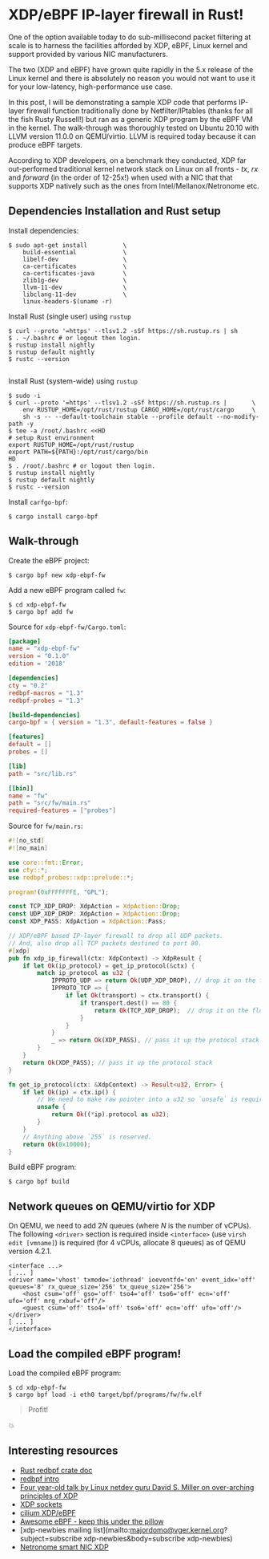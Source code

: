 # XDP/eBPF IP-layer firewall in Rust!

One of the option available today to do sub-millisecond packet filtering at scale is to harness the facilities afforded
by XDP, eBPF, Linux kernel and support provided by various NIC manufacturers.

The two (XDP and eBPF) have grown quite rapidly in the 5.x release of the Linux kernel and there is absolutely no reason
you would not want to use it for your low-latency, high-performance use case.

In this post, I will be demonstrating a sample XDP code that performs IP-layer firewall function traditionally done by
Netfilter/IPtables (thanks for all the fish Rusty Russell!) but ran as a generic XDP program by the eBPF VM in the
kernel. The walk-through was thoroughly tested on Ubuntu 20.10 with LLVM version 11.0.0 on QEMU/virtio. LLVM is required
today because it can produce eBPF targets.

According to XDP developers, on a benchmark they conducted, XDP far out-performed traditional kernel network stack on
Linux on all fronts - _tx_, _rx_ and _forward_ (in the order of 12-25x!) when used with a NIC that that supports XDP
natively such as the ones from Intel/Mellanox/Netronome etc.

## Dependencies Installation and Rust setup

Install dependencies:
```
$ sudo apt-get install          \
    build-essential             \    
    libelf-dev                  \
    ca-certificates             \
    ca-certificates-java        \
    zlib1g-dev                  \
    llvm-11-dev                 \
    libclang-11-dev             \
    linux-headers-$(uname -r)
```

Install Rust (single user) using `rustup`
```
$ curl --proto '=https' --tlsv1.2 -sSf https://sh.rustup.rs | sh
$ . ~/.bashrc # or logout then login.
$ rustup install nightly
$ rustup default nightly
$ rustc --version
 
```

Install Rust (system-wide) using `rustup`
```
$ sudo -i
$ curl --proto '=https' --tlsv1.2 -sSf https://sh.rustup.rs |       \
    env RUSTUP_HOME=/opt/rust/rustup CARGO_HOME=/opt/rust/cargo     \
    sh -s -- --default-toolchain stable --profile default --no-modify-path -y
$ tee -a /root/.bashrc <<HD
# setup Rust environment
export RUSTUP_HOME=/opt/rust/rustup
export PATH=${PATH}:/opt/rust/cargo/bin
HD
$ . /root/.bashrc # or logout then login.
$ rustup install nightly
$ rustup default nightly
$ rustc --version
```

Install `carfgo-bpf`:
```
$ cargo install cargo-bpf
```

## Walk-through

Create the eBPF project:
```
$ cargo bpf new xdp-ebpf-fw
```

Add a new eBPF program called `fw`:
```
$ cd xdp-ebpf-fw
$ cargo bpf add fw
```

Source for `xdp-ebpf-fw/Cargo.toml`:
```toml
[package]
name = "xdp-ebpf-fw"
version = "0.1.0"
edition = '2018'

[dependencies]
cty = "0.2"
redbpf-macros = "1.3"
redbpf-probes = "1.3"

[build-dependencies]
cargo-bpf = { version = "1.3", default-features = false }

[features]
default = []
probes = []

[lib]
path = "src/lib.rs"

[[bin]]
name = "fw"
path = "src/fw/main.rs"
required-features = ["probes"]
```

Source for `fw/main.rs`:

```rust
#![no_std]
#![no_main]

use core::fmt::Error;
use cty::*;
use redbpf_probes::xdp::prelude::*;

program!(0xFFFFFFFE, "GPL");

const TCP_XDP_DROP: XdpAction = XdpAction::Drop;
const UDP_XDP_DROP: XdpAction = XdpAction::Drop;
const XDP_PASS: XdpAction = XdpAction::Pass;

// XDP/eBPF based IP-layer firewall to drop all UDP packets.
// And, also drop all TCP packets destined to port 80.
#[xdp]
pub fn xdp_ip_firewall(ctx: XdpContext) -> XdpResult {
    if let Ok(ip_protocol) = get_ip_protocol(&ctx) {
        match ip_protocol as u32 {
            IPPROTO_UDP => return Ok(UDP_XDP_DROP), // drop it on the floor
            IPPROTO_TCP => {
                if let Ok(transport) = ctx.transport() {
                    if transport.dest() == 80 {
                        return Ok(TCP_XDP_DROP);  // drop it on the floor
                    }
                }
            }
            _ => return Ok(XDP_PASS), // pass it up the protocol stack
        }
    }
    return Ok(XDP_PASS); // pass it up the protocol stack
}

fn get_ip_protocol(ctx: &XdpContext) -> Result<u32, Error> {
    if let Ok(ip) = ctx.ip() {
        // We need to make raw pointer into a u32 so `unsafe` is required.
        unsafe {
            return Ok((*ip).protocol as u32);
        }
    }
    // Anything above `255` is reserved.
    return Ok(0x10000);
}
```

Build eBPF program:
```
$ cargo bpf build 
```

## Network queues on QEMU/virtio for XDP

On QEMU, we need to add 2*N* queues (where *N* is the number of vCPUs). The following `<driver>` section is required 
inside `<interface>` (use `virsh edit [vmname]`) is required (for 4 vCPUs, allocate 8 queues) as of QEMU version 4.2.1.
```
<interface ...>
[ ... ]
<driver name='vhost' txmode='iothread' ioeventfd='on' event_idx='off' queues='8' rx_queue_size='256' tx_queue_size='256'>
    <host csum='off' gso='off' tso4='off' tso6='off' ecn='off' ufo='off' mrg_rxbuf='off'/>
    <guest csum='off' tso4='off' tso6='off' ecn='off' ufo='off'/>
</driver>
[ ... ]
</interface>
```

## Load the compiled eBPF program!

Load the compiled eBPF program:
```
$ cd xdp-ebpf-fw
$ cargo bpf load -i eth0 target/bpf/programs/fw/fw.elf
```

> Profit!

:boom:

## Interesting resources

- [Rust redbpf crate doc](https://lib.rs/crates/redbpf)
- [redbpf intro](https://ingraind.org/api/cargo_bpf/)
- [Four year-old talk by Linux netdev guru David S. Miller on over-arching principles of XDP](https://www.youtube.com/watch?v=NlMQ0i09HMU)
- [XDP sockets](https://www.youtube.com/watch?v=p61PlC9y62k)
- [cilium XDP/eBPF](https://docs.cilium.io/en/latest/bpf/)
- [Awesome eBPF - keep this under the pillow](https://github.com/zoidbergwill/awesome-ebpf)
- [xdp-newbies mailing list](mailto:majordomo@vger.kernel.org?subject=subscribe xdp-newbies&body=subscribe xdp-newbies)
- [Netronome smart NIC XDP](https://www.youtube.com/watch?v=kFC8Bfk3FuI)
 
